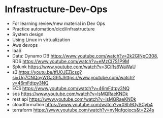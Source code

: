 # Infrastructure-Dev-Ops
- For learning review/new material in Dev Ops
- Practice automation/cicd/infrastructure
- System design
- Using Linux in virtualization
- Aws devops
- IaaS
- Data: Dynamo DB https://www.youtube.com/watch?v=2k2GINpO308, RDS https://www.youtube.com/watch?v=eMzCI7S1P9M
- Splunk https://www.youtube.com/watch?v=3CiRs6WaWaU
- s3 https://youtu.be/tfU0JEZjcsg?si=Uq7CNQoyWGJGhfiJhttps://www.youtube.com/watch?v=46mFdtpy3NQ
- ECS https://www.youtube.com/watch?v=46mFdtpy3NQ
-  sqs https://www.youtube.com/watch?v=lsMQRaeKNDk
-  rest api https://www.youtube.com/watch?v=lsMQRaeKNDk
-  cloudformation https://www.youtube.com/watch?v=0Sh9OySCyb4
-  terraform https://www.youtube.com/watch?v=nvNqfgojocs&t=224s
  
